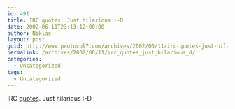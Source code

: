 ```yaml
---
id: 491
title: IRC quotes. Just hilarious :-D
date: 2002-06-11T23:13:12+00:00
author: Niklas
layout: post
guid: http://www.protocol7.com/archives/2002/06/11/irc-quotes-just-hilarious-d/
permalink: /archives/2002/06/11/irc_quotes_just_hilarious_d/
categories:
  - Uncategorized
tags:
  - Uncategorized
---
```

<div class='microid-9003a948e48714bcb005c60e3f054911cc7961e1'>
  <p>
    IRC <a href="http://www.geekissues.org/quotes/?top">quotes</a>. Just hilarious :-D
  </p>
</div>